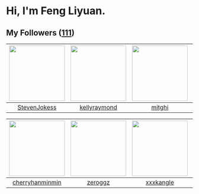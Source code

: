# Hi, I'm Feng Liyuan.

## My Followers ([111](https://github.com/SunRunAway?tab=followers))

| <img src="https://avatars.githubusercontent.com/u/71307974?v=4" width="150" height="150" /> | <img src="https://avatars.githubusercontent.com/u/58126365?v=4" width="150" height="150" /> | <img src="https://avatars.githubusercontent.com/u/55898975?v=4" width="150" height="150" /> | <img src="https://avatars.githubusercontent.com/u/65283311?v=4" width="150" height="150" /> |
| :-----------------------------------------------------------------------------------------: | :-----------------------------------------------------------------------------------------: | :-----------------------------------------------------------------------------------------: | :-----------------------------------------------------------------------------------------: |
|                       [StevenJokess](https://github.com/StevenJokess)                       |                       [kellyraymond](https://github.com/kellyraymond)                       |                             [mitghi](https://github.com/mitghi)                             |                             [sskela](https://github.com/sskela)                             |

| <img src="https://avatars.githubusercontent.com/u/83270523?v=4" width="150" height="150" /> | <img src="https://avatars.githubusercontent.com/u/55519398?v=4" width="150" height="150" /> | <img src="https://avatars.githubusercontent.com/u/88874211?v=4" width="150" height="150" /> | <img src="https://avatars.githubusercontent.com/u/52882128?v=4" width="150" height="150" /> |
| :-----------------------------------------------------------------------------------------: | :-----------------------------------------------------------------------------------------: | :-----------------------------------------------------------------------------------------: | :-----------------------------------------------------------------------------------------: |
|                    [cherryhanminmin](https://github.com/cherryhanminmin)                    |                            [zeroggz](https://github.com/zeroggz)                            |                          [xxxkangle](https://github.com/xxxkangle)                          |                      [markovicmarco](https://github.com/markovicmarco)                      |